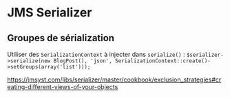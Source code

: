 # JMS Serializer

## Groupes de sérialization

Utiliser des `SerializationContext` à injecter dans `serialize()` :
`$serializer->serialize(new BlogPost(), 'json', SerializationContext::create()->setGroups(array('list')));`

https://jmsyst.com/libs/serializer/master/cookbook/exclusion_strategies#creating-different-views-of-your-objects